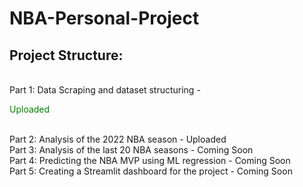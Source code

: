 # NBA-Personal-Project

## Project Structure: 
<br>
Part 1: Data Scraping and dataset structuring - 
<p style="color:green;">Uploaded</p>
<br>
Part 2: Analysis of the 2022 NBA season - Uploaded
<br>
Part 3: Analysis of the last 20 NBA seasons - Coming Soon 
<br>
Part 4: Predicting the NBA MVP using ML regression - Coming Soon 
<br>
Part 5: Creating a Streamlit dashboard for the project - Coming Soon 







